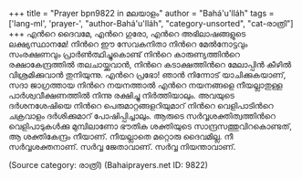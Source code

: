 +++
title = "Prayer bpn9822 in മലയാളം"
author = "Bahá'u'lláh"
tags = ['lang-ml', 'prayer-', "author-Bahá'u'lláh", "category-unsorted", "cat-രാത്രി"]
+++
എന്‍റെ ദൈവമേ, എന്‍റെ ഗുരോ, എന്‍റെ അഭിലാഷങ്ങളുടെ ലക്ഷ്യസ്ഥാനമേ! നിന്‍റെ ഈ സേവകനിതാ നിന്‍റെ മേല്‍നോട്ടവും സംരക്ഷണവും പ്രാര്‍ണ്‍ത്ഥിച്ചുകൊണ്ട് നിന്‍റെ കാരുണ്യത്തിന്‍റെ രക്ഷാകേന്ദ്രത്തില്‍ തലചായ്ക്കുവാന്‍, നിന്‍റെ കടാക്ഷത്തിന്‍റെ മേലാപ്പിന്‍ കീഴില്‍ വിശ്രമിക്കുവാന്‍ തുനിയുന്നു.
എന്‍റെ പ്രഭോ! ഞാന്‍ നിന്നോട് യാചിക്കുകയാണ്, സദാ ജാഗ്രത്തായ നിന്‍റെ നയനത്താല്‍  എന്‍റെ നയനങ്ങളെ നീയല്ലാതുള്ള പാര്‍ശ്വവീക്ഷണത്തില്‍ നിന്നു രക്ഷിച്ചു നിര്‍ത്തിയാലും. അവയുടെ ദര്‍ശനശേഷിയെ നിന്‍റെ പെരുമാറ്റങ്ങളറിയുമാറ് നിന്‍റെ വെളിപാടിന്‍റെ ചക്രവാളം ദര്‍ശിക്കുമാറ് പോഷിപ്പിച്ചാലും. ആരുടെ സര്‍വ്വശക്തിത്വത്തിന്‍റെ വെളിപാടുകള്‍ക്കു മുമ്പിലാണോ ഭൗതിക ശക്തിയുടെ സാന്ദ്രസത്തുവിറകൊണ്ടത്, ആ ശക്തികേന്ദ്രം നീയാണ്. നീയല്ലാതെ മറ്റൊരു ദൈവമില്ല. 
നീ സര്‍വ്വശക്തനാണ്. സര്‍വ്വ ജേതാവാണ്. സര്‍വ്വ നിയന്താവാണ്.

(Source category: രാത്രി)
(Bahaiprayers.net ID: 9822)
